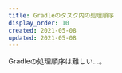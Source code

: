 ```yaml
---
title: Gradleのタスク内の処理順序
display_order: 10
created: 2021-05-08
updated: 2021-05-08
---
```

Gradleの処理順序は難しい…。
